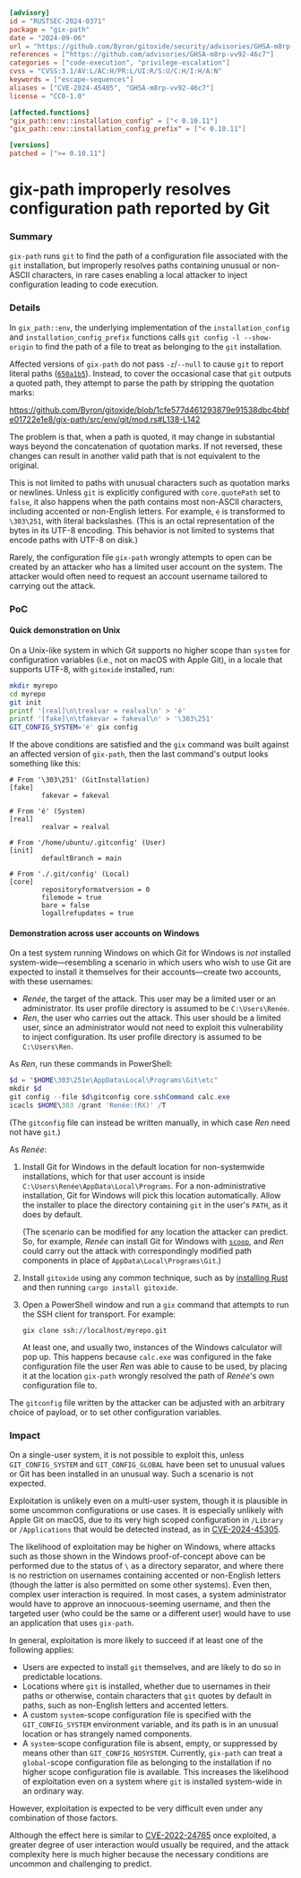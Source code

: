 ```toml
[advisory]
id = "RUSTSEC-2024-0371"
package = "gix-path"
date = "2024-09-06"
url = "https://github.com/Byron/gitoxide/security/advisories/GHSA-m8rp-vv92-46c7"
references = ["https://github.com/advisories/GHSA-m8rp-vv92-46c7"]
categories = ["code-execution", "privilege-escalation"]
cvss = "CVSS:3.1/AV:L/AC:H/PR:L/UI:R/S:U/C:H/I:H/A:N"
keywords = ["escape-sequences"]
aliases = ["CVE-2024-45405", "GHSA-m8rp-vv92-46c7"]
license = "CC0-1.0"

[affected.functions]
"gix_path::env::installation_config" = ["< 0.10.11"]
"gix_path::env::installation_config_prefix" = ["< 0.10.11"]

[versions]
patched = [">= 0.10.11"]
```

# gix-path improperly resolves configuration path reported by Git

### Summary

`gix-path` runs `git` to find the path of a configuration file associated with the `git` installation, but improperly resolves paths containing unusual or non-ASCII characters, in rare cases enabling a local attacker to inject configuration leading to code execution.

### Details

In `gix_path::env`, the underlying implementation of the `installation_config` and `installation_config_prefix` functions calls `git config -l --show-origin` to find the path of a file to treat as belonging to the `git` installation.

Affected versions of `gix-path` do not pass `-z`/`--null` to cause `git` to report literal paths ([`650a1b5`](https://github.com/Byron/gitoxide/commit/650a1b5cf25e086197cc55a68525a411e1c28031)). Instead, to cover the occasional case that `git` outputs a quoted path, they attempt to parse the path by stripping the quotation marks:

<https://github.com/Byron/gitoxide/blob/1cfe577d461293879e91538dbc4bbfe01722e1e8/gix-path/src/env/git/mod.rs#L138-L142>

The problem is that, when a path is quoted, it may change in substantial ways beyond the concatenation of quotation marks. If not reversed, these changes can result in another valid path that is not equivalent to the original.

This is not limited to paths with unusual characters such as quotation marks or newlines. Unless `git` is explicitly configured with `core.quotePath` set to `false`, it also happens when the path contains most non-ASCII characters, including accented or non-English letters. For example, `é` is transformed to `\303\251`, with literal backslashes. (This is an octal representation of the bytes in its UTF-8 encoding. This behavior is not limited to systems that encode paths with UTF-8 on disk.)

Rarely, the configuration file `gix-path` wrongly attempts to open can be created by an attacker who has a limited user account on the system. The attacker would often need to request an account username tailored to carrying out the attack.

### PoC

#### Quick demonstration on Unix

On a Unix-like system in which Git supports no higher scope than `system` for configuration variables (i.e., not on macOS with Apple Git), in a locale that supports UTF-8, with `gitoxide` installed, run:

```sh
mkdir myrepo
cd myrepo
git init
printf '[real]\n\trealvar = realval\n' > 'é'
printf '[fake]\n\tfakevar = fakeval\n' > '\303\251'
GIT_CONFIG_SYSTEM='é' gix config
```

If the above conditions are satisfied and the `gix` command was built against an affected version of `gix-path`, then the last command's output looks something like this:

```text
# From '\303\251' (GitInstallation)
[fake]
        fakevar = fakeval

# From 'é' (System)
[real]
        realvar = realval

# From '/home/ubuntu/.gitconfig' (User)
[init]
        defaultBranch = main

# From './.git/config' (Local)
[core]
        repositoryformatversion = 0
        filemode = true
        bare = false
        logallrefupdates = true
```

#### Demonstration across user accounts on Windows

On a test system running Windows on which Git for Windows is *not* installed system-wide—resembling a scenario in which users who wish to use Git are expected to install it themselves for their accounts—create two accounts, with these usernames:

- *Renée*, the target of the attack. This user may be a limited user or an administrator. Its user profile directory is assumed to be `C:\Users\Renée`.
- *Ren*, the user who carries out the attack. This user should be a limited user, since an administrator would not need to exploit this vulnerability to inject configuration. Its user profile directory is assumed to be `C:\Users\Ren`.

As *Ren*, run these commands in PowerShell:

```powershell
$d = "$HOME\303\251e\AppData\Local\Programs\Git\etc"
mkdir $d
git config --file $d\gitconfig core.sshCommand calc.exe
icacls $HOME\303 /grant 'Renée:(RX)' /T
```

(The `gitconfig` file can instead be written manually, in which case *Ren* need not have `git`.)

As *Renée*:

1. Install Git for Windows in the default location for non-systemwide installations, which for that user account is inside `C:\Users\Renée\AppData\Local\Programs`. For a non-administrative installation, Git for Windows will pick this location automatically. Allow the installer to place the directory containing `git` in the user's `PATH`, as it does by default.

   (The scenario can be modified for any location the attacker can predict. So, for example, *Renée* can install Git for Windows with [`scoop`](https://scoop.sh/), and *Ren* could carry out the attack with correspondingly modified path components in place of `AppData\Local\Programs\Git`.)

2. Install `gitoxide` using any common technique, such as by [installing Rust](https://www.rust-lang.org/tools/install) and then running `cargo install gitoxide`.

3. Open a PowerShell window and run a `gix` command that attempts to run the SSH client for transport. For example:

   ```pwsh
   gix clone ssh://localhost/myrepo.git
   ```

   At least one, and usually two, instances of the Windows calculator will pop up. This happens because `calc.exe` was configured in the fake configuration file the user *Ren* was able to cause to be used, by placing it at the location `gix-path` wrongly resolved the path of *Renée*'s own configuration file to.

The `gitconfig` file written by the attacker can be adjusted with an arbitrary choice of payload, or to set other configuration variables.

### Impact

On a single-user system, it is not possible to exploit this, unless `GIT_CONFIG_SYSTEM` and `GIT_CONFIG_GLOBAL` have been set to unusual values or Git has been installed in an unusual way. Such a scenario is not expected.

Exploitation is unlikely even on a multi-user system, though it is plausible in some uncommon configurations or use cases. It is especially unlikely with Apple Git on macOS, due to its very high scoped configuration in `/Library` or `/Applications` that would be detected instead, as in [CVE-2024-45305](https://github.com/advisories/GHSA-v26r-4c9c-h3j6).

The likelihood of exploitation may be higher on Windows, where attacks such as those shown in the Windows proof-of-concept above can be performed due to the status of `\` as a directory separator, and where there is no restriction on usernames containing accented or non-English letters (though the latter is also permitted on some other systems). Even then, complex user interaction is required. In most cases, a system administrator would have to approve an innocuous-seeming username, and then the targeted user (who could be the same or a different user) would have to use an application that uses `gix-path`.

In general, exploitation is more likely to succeed if at least one of the following applies:

- Users are expected to install `git` themselves, and are likely to do so in predictable locations.
- Locations where `git` is installed, whether due to usernames in their paths or otherwise, contain characters that `git` quotes by default in paths, such as non-English letters and accented letters.
- A custom `system`-scope configuration file is specified with the `GIT_CONFIG_SYSTEM` environment variable, and its path is in an unusual location or has strangely named components.
- A `system`-scope configuration file is absent, empty, or suppressed by means other than `GIT_CONFIG_NOSYSTEM`. Currently, `gix-path` can treat a `global`-scope configuration file as belonging to the installation if no higher scope configuration file is available. This increases the likelihood of exploitation even on a system where `git` is installed system-wide in an ordinary way.

However, exploitation is expected to be very difficult even under any combination of those factors.

Although the effect here is similar to [CVE-2022-24765](https://github.com/git-for-windows/git/security/advisories/GHSA-vw2c-22j4-2fh2) once exploited, a greater degree of user interaction would usually be required, and the attack complexity here is much higher because the necessary conditions are uncommon and challenging to predict.
